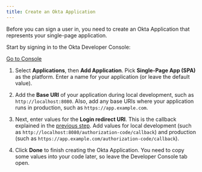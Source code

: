 ```yaml
---
title: Create an Okta Application
---
```


Before you can sign a user in, you need to create an Okta Application that represents your single-page application.

Start by signing in to the Okta Developer Console:

<a href="https://login.okta.com/" target="_blank" class="Button--blue">Go to Console</a>

1. Select **Applications**, then **Add Application**. Pick **Single-Page App (SPA)** as the platform. Enter a name for your application (or leave the default value).

2. Add the **Base URI** of your application during local development, such as `http://localhost:8080`. Also, add any base URIs where your application runs in production, such as `https://app.example.com`.

3. Next, enter values for the **Login redirect URI**. This is the callback explained in the [previous step](../-/define-callback-route/). Add values for local development (such as `http://localhost:8080/authorization-code/callback`) and production (such as `https://app.example.com/authorization-code/callback`).

4. Click **Done** to finish creating the Okta Application. You need to copy some values into your code later, so leave the Developer Console tab open.

<NextSectionLink/>
